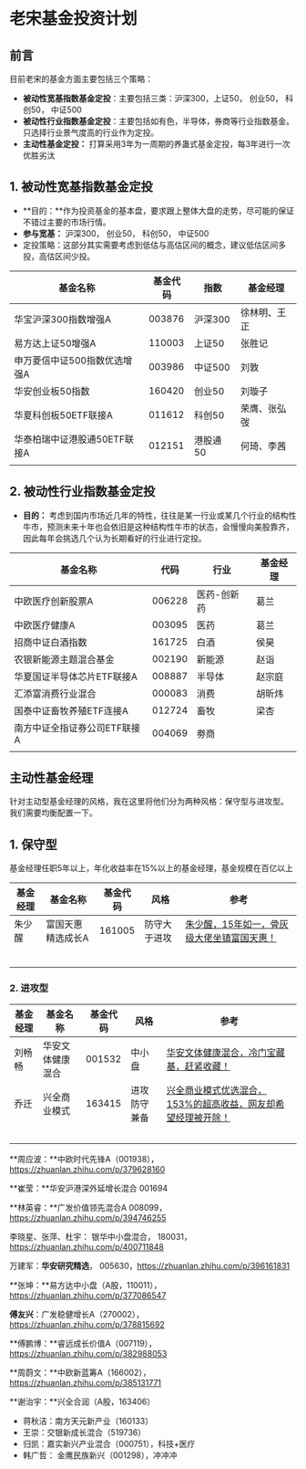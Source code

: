 # 老宋基金投资计划

## 前言

目前老宋的基金方面主要包括三个策略：

- **被动性宽基指数基金定投**：主要包括三类：沪深300，上证50， 创业50， 科创50， 中证500
- **被动性行业指数基金定投**：主要包括如有色，半导体，券商等行业指数基金。 只选择行业景气度高的行业作为定投。
- **主动性基金定投：** 打算采用3年为一周期的养蛊式基金定投，每3年进行一次优胜劣汰

## 1. 被动性宽基指数基金定投

- **目的：**作为投资基金的基本盘，要求跟上整体大盘的走势，尽可能的保证不错过主要的市场行情。
- **参与宽基：** 沪深300， 创业50， 科创50， 中证500
- 定投策略：这部分其实需要考虑到低估与高估区间的概念，建议低估区间多投，高估区间少投。

| 基金名称                     | 基金代码 | 指数     | 基金经理     |
| ---------------------------- | -------- | -------- | ------------ |
| 华宝沪深300指数增强A         | 003876   | 沪深300  | 徐林明、王正 |
| 易方达上证50增强A            | 110003   | 上证50   | 张胜记       |
| 申万菱信中证500指数优选增强A | 003986   | 中证500  | 刘敦         |
| 华安创业板50指数             | 160420   | 创业50   | 刘璇子       |
| 华夏科创板50ETF联接A         | 011612   | 科创50   | 荣膺、张弘弢 |
| 华泰柏瑞中证港股通50ETF联接A | 012151   | 港股通50 | 何琦、李茜   |
|                              |          |          |              |

## 2. 被动性行业指数基金定投

- **目的：** 考虑到国内市场近几年的特性，往往是某一行业或某几个行业的结构性牛市，预测未来十年也会依旧是这种结构性牛市的状态，会慢慢向美股靠齐，因此每年会挑选几个认为长期看好的行业进行定投。

| 基金名称                     | 代码   | 行业        | 基金经理 |
| ---------------------------- | ------ | ----------- | -------- |
| 中欧医疗创新股票A            | 006228 | 医药-创新药 | 葛兰     |
| 中欧医疗健康A                | 003095 | 医药        | 葛兰     |
| 招商中证白酒指数             | 161725 | 白酒        | 侯昊     |
| 农银新能源主题混合基金       | 002190 | 新能源      | 赵诣     |
| 华夏国证半导体芯片ETF联接A   | 008887 | 半导体      | 赵宗庭   |
| 汇添富消费行业混合           | 000083 | 消费        | 胡昕炜   |
| 国泰中证畜牧养殖ETF连接A     | 012724 | 畜牧        | 梁杏     |
| 南方中证全指证券公司ETF联接A | 004069 | 劵商        |          |
|                              |        |             |          |



## 主动性基金经理

针对主动型基金经理的风格，我在这里将他们分为两种风格：保守型与进攻型。 我们需要均衡配置一下。

## 1. 保守型

基金经理任职5年以上，年化收益率在15%以上的基金经理，基金规模在百亿以上

| 基金经理 | 基金名称          | 基金代码 | 风格         | 参考                                                         |
| -------- | ----------------- | -------- | ------------ | ------------------------------------------------------------ |
| 朱少醒   | 富国天惠精选成长A | 161005   | 防守大于进攻 | [朱少醒，15年如一，骨灰级大佬坐镇富国天惠！](https://zhuanlan.zhihu.com/p/379302974) |
|          |                   |          |              |                                                              |
|          |                   |          |              |                                                              |
|          |                   |          |              |                                                              |
|          |                   |          |              |                                                              |
|          |                   |          |              |                                                              |
|          |                   |          |              |                                                              |



### 2. 进攻型

| 基金经理 | 基金名称         | 基金代码 | 风格         | 参考                                                         |
| -------- | ---------------- | -------- | ------------ | ------------------------------------------------------------ |
| 刘畅畅   | 华安文体健康混合 | 001532   | 中小盘       | [华安文体健康混合，冷门宝藏基，赶紧收藏！](https://zhuanlan.zhihu.com/p/383841260) |
| 乔迁     | 兴全商业模式     | 163415   | 进攻防守兼备 | [兴全商业模式优选混合，153%的超高收益，网友却希望经理被开除！](https://zhuanlan.zhihu.com/p/387097901) |
|          |                  |          |              |                                                              |
|          |                  |          |              |                                                              |
|          |                  |          |              |                                                              |
|          |                  |          |              |                                                              |
|          |                  |          |              |                                                              |





**周应波：**中欧时代先锋A（001938），https://zhuanlan.zhihu.com/p/379628160

**崔莹：**华安沪港深外延增长混合 001694

**林英睿：**广发价值领先混合A 008099， https://zhuanlan.zhihu.com/p/394746255

李晓星、张萍、杜宇： 银华中小盘混合， 180031， https://zhuanlan.zhihu.com/p/400711848

万建军：**华安研究精选**， 005630，https://zhuanlan.zhihu.com/p/396161831

**张坤：**易方达中小盘（A股，110011），https://zhuanlan.zhihu.com/p/377086547

**傅友兴**：广发稳健增长A（270002），https://zhuanlan.zhihu.com/p/378815692

**傅鹏博：**睿远成长价值A（007119），https://zhuanlan.zhihu.com/p/382988053

**周蔚文：**中欧新蓝筹A（166002），https://zhuanlan.zhihu.com/p/385131771



**谢治宇：**兴全合润（A股，163406）

- 蒋秋洁：南方天元新产业（160133）
- 王崇：交银新成长混合（519736）
- 归凯：嘉实新兴产业混合（000751），科技+医疗
- 韩广哲： 金鹰民族新兴（001298），冲冲冲